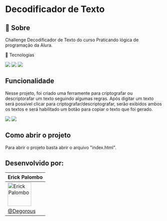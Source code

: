 <h1>Decodificador de Texto</h1>

<h2>📃  Sobre </h2>
<p>Challenge Decodificador de Texto do curso Praticando lógica de programação da Alura.</p>

🚀 Tecnologias
<div>
  <img src="https://img.shields.io/badge/HTML-E34F26?style=for-the-badge&logo=html5&logoColor=white">
  <img src="https://img.shields.io/badge/CSS-1572B6?style=for-the-badge&logo=css3&logoColor=white">
  <img src="https://img.shields.io/badge/JavaScript-323330?style=for-the-badge&logo=javascript&logoColor=F7DF1E">
</div>

## Funcionalidade
<p>Nesse projeto, foi criado uma ferramente para criptografar ou descriptorafar um texto seguindo algumas regras. Após digitar um texto será possível clicar para criptografar/descriptografar, serão exibidos ambos os textos e será habilitado um botão para copiar o texto que foi gerado.</p>
<img src="https://github.com/user-attachments/assets/b88f17fb-05d8-455b-b462-ce876d284f5d">
<img src="https://github.com/user-attachments/assets/88454c92-3e59-4400-ae2e-0fa8df1fdfb9">

## Como abrir o projeto
<p>Para abrir o projeto basta abrir o arquivo "index.html".</p>

## Desenvolvido por:

|Erick Palombo|
|------------|
|<img src="https://github.com/Degorous.png" alt="Erick Palombo" width="75">|
|[@Degorous](https://github.com/Degorous)|
